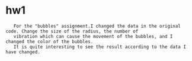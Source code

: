 # hw1 
       For the "bubbles" assignment.I changed the data in the original code. Change the size of the radius, the number of 
       vibration which can cause the movement of the bubbles, and I changed the color of the bubbles. 
       It is quite interesting to see the result according to the data I have changed.
